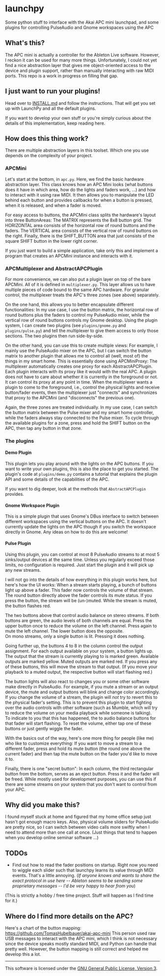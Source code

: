 # launchpy
Some python stuff to interface with the Akai APC mini launchpad, and some plugins for controlling PulseAudio and Gnome workspaces using the APC

## What's this?
The APC mini is actually a controller for the Ableton Live software. However, I reckon it can be used for many more things. Unfortunately, I could not yet find a nice abstraction layer that gives me object-oriented access to the device and plugin support, rather than manually interacting with raw MIDI ports. This repo is a work in progress on filling that gap.

## I just want to run your plugins!
Head over to [INSTALL.md](./INSTALL.md) and follow the instructions. That will get you set up with LaunchPy and all the default plugins.

If you want to develop your own stuff or you're simply curious about the details of this implementation, keep reading here.

## How does this thing work?
There are multiple abstraction layers in this toolset. Which one you use depends on the complexity of your project.

### APCMini
Let's start at the bottom, in `apc.py`. Here, we find the basic hardware abstraction layer. This class knows how an APC Mini looks (what buttons does it have in which area, how do the lights and faders work, …) and how to interact with it using raw MIDI. It then allows you to manipulate the LED behind each button and provides callbacks for when a button is pressed, when it is released, and when a fader is moved.

For easy access to buttons, the APCMini class splits the hardware's layout into three ButtonAreas: The MATRIX represents the 8x8 button grid. The HORIZONTAL area consists of the horizontal row of round buttons and the faders. The VERTICAL area consists of the vertical row of round buttons on the right. Finally, there is the SHIFT_BUTTON area that just consists of the square SHIFT button in the lower right corner.

If you just want to build a simple application, take only this and implement a program that creates an APCMini instance and interacts with it.

### APCMultiplexer and AbstractAPCPlugin
For more convenience, we can also put a plugin layer on top of the bare APCMini. All of it is defined in `multiplexer.py`. This layer allows us to have multiple pieces of code bound to the same APC hardware. For granular control, the multiplexer treats the APC's three zones (see above) separately.

On the one hand, this allows you to better encapsulate different functionalities: In my use case, I use the button matrix, the horizontal row of round buttons plus the faders to control my PulseAudio mixer, while the vertical row of round buttons controls my Gnome desktop. Using the plugin system, I can create two plugins (see `plugins/gnome.py` and `plugins/pulse.py`) and tell the multiplexer to give them access to only those sections. The two plugins then run side-by-side.

On the other hand, you can use this to create multiple views: For example, I mainly use the PulseAudio mixer on the APC, but I can switch the button matrix to another plugin that allows me to control all (well, most of) the things in my smart home. This is essentially done using APCMiniProxy: The multiplexer automatically creates one proxy for each AbstractAPCPlugin. Each plugin interacts with its proxy like it would with the real APC. A plugin does not have to care about whether it is currently in the foreground or not. It can control its proxy at any point in time. When the multiplexer wants a plugin to come to the foreground, i.e., control the physical lights and receive button/fader events, then the multiplexer just "connects" and synchronizes that proxy to the APCMini (and "disconnects" the previous one).

Again, the three zones are treated individually. In my use case, I can switch the button matrix between the Pulse mixer and my smart home controller, while the faders always stay connected to the Pulse mixer. To cycle through the available plugins for a zone, press and hold the SHIFT button on the APC, then tap any button in that zone.

### The plugins

#### Demo Plugin
This plugin lets you play around with the lights on the APC buttons. If you want to write your own plugins, this is also the place to get you started. The plugin's code at `plugins/demo.py` contains a tutorial that explains the plugin API and some details of the capabilities of the APC.

If you want to dig deeper, look at the methods that `AbstractAPCPlugin` provides.

#### Gnome Workspace Plugin
This is a simple plugin that uses Gnome's DBus interface to switch between different workspaces using the vertical buttons on the APC. It doesn't currently update the lights on the APC though if you switch the workspace directly in Gnome. Any ideas on how to do this are welcome!

#### Pulse Plugin
Using this plugin, you can control at most 8 PulseAudio streams to at most 5 sinks/output devices at the same time. Unless you regularly exceed those limits, no configuration is required. Just start the plugin and it will pick up any new streams.

I will not go into the details of how everything in this plugin works here, but here's how the UI works:
When a stream starts playing, a bunch of buttons light up above a fader. This fader now controls the volume of that stream. The round button directly above the fader controls its mute status. If you press the button, the stream will be (un-)muted. While the stream is muted, the button flashes red.

The two buttons above that control audio balance on stereo streams. If both buttons are green, the audio levels of both channels are equal. Press the upper button once to reduce the volume on the left channel. Press again to mute the left channel. The lower button does the opposite.<br>
On mono streams, only a single button is lit. Pressing it does nothing.

Going further up, the buttons 4 to 8 in the column control the output assignment. For each output available on your system, a button lights up. The output that the stream is currently playing to is marked green. Available outputs are marked yellow. Muted outputs are marked red. If you press any of these buttons, this will move the stream to that output. (If you move your playback to a muted output, the respective button will start flashing red.)

The button lights will also react to changes you or some other software make directly in PulseAudio. For example, if you mute a stream or an output device, the mute and output buttons will blink and change color accordingly.<br>
If you change the volume of a stream, the plugin will _not_ try to revert this to the physical fader's setting. This is to prevent this plugin to start fighting over the audio controls with other software (such as Mumble, which will try to reduce the volume on your media playback while someone is talking).<br>
To indicate to you that this has happened, the to audio balance buttons for that fader will start flashing. To reset the volume, either tap one of these buttons or just gently wiggle the fader.

With the basics out of the way, here's one more thing for people (like me) who like to customize everything: If you want to move a stream to a different fader, press and hold its mute button (the round one above the current fader) and then tap the mute button on the fader you'd like to move it to.

Finally, there is one "secret button": In each column, the third rectangular button from the bottom, serves as an eject button. Press it and the fader will be freed. While mostly used for development purposes, you can use this if there are some streams on your system that you don't want to control from your APC.

## Why did you make this?
I found myself stuck at home and figured that my home office setup just hasn't got enough macro keys. Also, physical volume sliders for PulseAudio are pretty nice, so I can switch between video calls more swiftly when I need to attend more than one call at once. (Just things that tend to happen when you develop online seminar software …)

## TODOs
- Find out how to read the fader positions on startup. Right now you need to wiggle each slider such that launchpy learns its value through MIDI events. That's a little annoying. (_If anyone knows and wants to share the exact protocol in use here -- Ableton seems to be sending some proprietary messages -- I'd be very happy to hear from you_)

(This is strictly a hobby / free time project. Stuff will happen as I find time for it.)

## Where do I find more details on the APC?
Here's a chart of the button mapping:
https://github.com/TomasHubelbauer/akai-apc-mini
This person used raw USB messages to interact with the APC mini, which I think is not necessary since the device speaks mostly standard MIDI, and Python can handle that pretty well. However, the button mapping is still correct and helped me develop this a lot.

---

This software is licensed under the [GNU General Public License, Version 3](./LICENSE).
